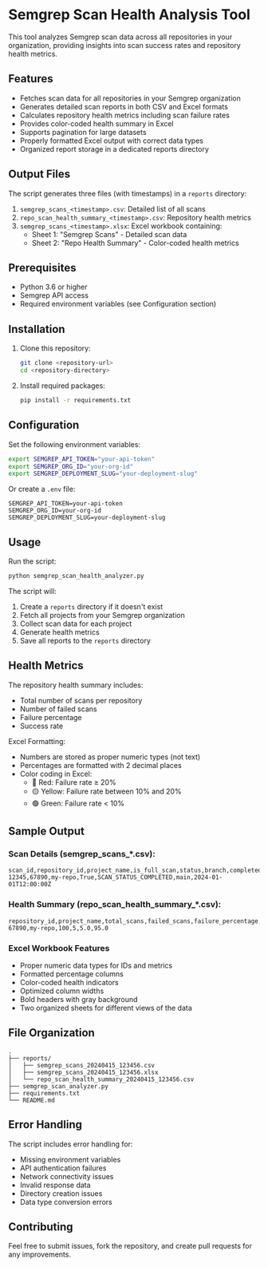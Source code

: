 # Semgrep Scan Health Analysis Tool

This tool analyzes Semgrep scan data across all repositories in your organization, providing insights into scan success rates and repository health metrics.

## Features

- Fetches scan data for all repositories in your Semgrep organization
- Generates detailed scan reports in both CSV and Excel formats
- Calculates repository health metrics including scan failure rates
- Provides color-coded health summary in Excel
- Supports pagination for large datasets
- Properly formatted Excel output with correct data types
- Organized report storage in a dedicated reports directory

## Output Files

The script generates three files (with timestamps) in a `reports` directory:

1. `semgrep_scans_<timestamp>.csv`: Detailed list of all scans
2. `repo_scan_health_summary_<timestamp>.csv`: Repository health metrics
3. `semgrep_scans_<timestamp>.xlsx`: Excel workbook containing:
   - Sheet 1: "Semgrep Scans" - Detailed scan data
   - Sheet 2: "Repo Health Summary" - Color-coded health metrics

## Prerequisites

- Python 3.6 or higher
- Semgrep API access
- Required environment variables (see Configuration section)

## Installation

1. Clone this repository:
   ```bash
   git clone <repository-url>
   cd <repository-directory>
   ```

2. Install required packages:
   ```bash
   pip install -r requirements.txt
   ```

## Configuration

Set the following environment variables:

```bash
export SEMGREP_API_TOKEN="your-api-token"
export SEMGREP_ORG_ID="your-org-id"
export SEMGREP_DEPLOYMENT_SLUG="your-deployment-slug"
```

Or create a `.env` file:

```plaintext
SEMGREP_API_TOKEN=your-api-token
SEMGREP_ORG_ID=your-org-id
SEMGREP_DEPLOYMENT_SLUG=your-deployment-slug
```

## Usage

Run the script:
```bash
python semgrep_scan_health_analyzer.py
```

The script will:
1. Create a `reports` directory if it doesn't exist
2. Fetch all projects from your Semgrep organization
3. Collect scan data for each project
4. Generate health metrics
5. Save all reports to the `reports` directory

## Health Metrics

The repository health summary includes:
- Total number of scans per repository
- Number of failed scans
- Failure percentage
- Success rate

Excel Formatting:
- Numbers are stored as proper numeric types (not text)
- Percentages are formatted with 2 decimal places
- Color coding in Excel:
  - 🔴 Red: Failure rate ≥ 20%
  - 🟡 Yellow: Failure rate between 10% and 20%
  - 🟢 Green: Failure rate < 10%

## Sample Output

### Scan Details (semgrep_scans_*.csv):
```csv
scan_id,repository_id,project_name,is_full_scan,status,branch,completed_at
12345,67890,my-repo,True,SCAN_STATUS_COMPLETED,main,2024-01-01T12:00:00Z
```

### Health Summary (repo_scan_health_summary_*.csv):
```csv
repository_id,project_name,total_scans,failed_scans,failure_percentage,success_rate
67890,my-repo,100,5,5.0,95.0
```

### Excel Workbook Features
- Proper numeric data types for IDs and metrics
- Formatted percentage columns
- Color-coded health indicators
- Optimized column widths
- Bold headers with gray background
- Two organized sheets for different views of the data

## File Organization

```
.
├── reports/
│   ├── semgrep_scans_20240415_123456.csv
│   ├── semgrep_scans_20240415_123456.xlsx
│   └── repo_scan_health_summary_20240415_123456.csv
├── semgrep_scan_analyzer.py
├── requirements.txt
└── README.md
```

## Error Handling

The script includes error handling for:
- Missing environment variables
- API authentication failures
- Network connectivity issues
- Invalid response data
- Directory creation issues
- Data type conversion errors

## Contributing

Feel free to submit issues, fork the repository, and create pull requests for any improvements.

